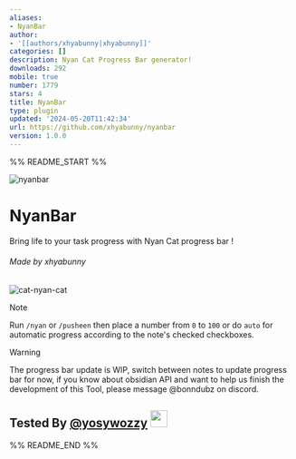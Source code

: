 ```yaml
---
aliases:
- NyanBar
author:
- '[[authors/xhyabunny|xhyabunny]]'
categories: []
description: Nyan Cat Progress Bar generator!
downloads: 292
mobile: true
number: 1779
stars: 4
title: NyanBar
type: plugin
updated: '2024-05-20T11:42:34'
url: https://github.com/xhyabunny/nyanbar
version: 1.0.0
---
```


%% README_START %%

![nyanbar](https://github.com/xhyabunny/nyanbar/assets/106491722/0513fea4-074b-4486-9046-1abfb5d7acd0)
# NyanBar
Bring life to your task progress with Nyan Cat progress bar ! 
 
<h6>Made by xhyabunny</h6>

![cat-nyan-cat](https://github.com/xhyabunny/obsidian-sample-plugin/assets/106491722/262b2c04-c5bc-44a3-86d0-26967b9b4660)

> [!NOTE]
> Run `/nyan` or `/pusheen` then place a number from `0` to `100` or do `auto` for automatic progress according to the note's checked checkboxes.

> [!WARNING]
> The progress bar update is WIP, switch between notes to update progress bar for now, if you know about obsidian API and want to help us finish the development of this Tool, please message @bonndubz on discord. 

## Tested By [@yosywozzy](https://github.com/yosywozzy) <img src="https://avatars.githubusercontent.com/u/169003340?v=4" width='30px' height='30px'/>


%% README_END %%